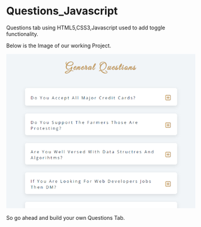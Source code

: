 # Questions_Javascript
Questions tab using HTML5,CSS3,Javascript used to add toggle functionality.

Below is the Image of our working Project.

![](QuestionsProjectImg.PNG)

So go ahead and build your own Questions Tab.
